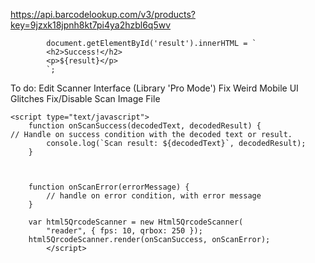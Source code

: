 https://api.barcodelookup.com/v3/products?key=9jzxk18jpnh8kt7pi4ya2hzbl6q5wv

            document.getElementById('result').innerHTML = `
            <h2>Success!</h2>
            <p>${result}</p>
            `;

To do:
    Edit Scanner Interface (Library 'Pro Mode')
    Fix Weird Mobile UI Glitches
    Fix/Disable Scan Image File
<script>
      const api_key = "9jzxk18jpnh8kt7pi4ya2hzbl6q5wv";
        console.log("https://api.barcodelookup.com/v3/products?barcode=" + result + "&formatted=y&key=" + api_key);
            function getAPIdata() {
            const api_key = "9jzxk18jpnh8kt7pi4ya2hzbl6q5wv";
            const url = "https://api.barcodelookup.com/v3/products?barcode=8593893774759&formatted=y&key=" + api_key;
            fetch(url)
                    .then(response => response.json())
                    .then((data) => {
                    document.getElementById("BarcodeNumber").innerHTML = (data.products[0].barcode_number);
                    document.getElementById("Title").innerHTML = (data.products[0].title);
                    document.getElementById("EntireResponse").innerHTML = JSON.stringify(data, null,"<br/>");
                    })
                    .catch(err => { 
                        throw err 
                    });
        } 
    </script>
               

<script src="https://unpkg.com/html5-qrcode" type="text/javascript"></script>
    <script type="text/javascript">
        function onScanSuccess(decodedText, decodedResult) {
    // Handle on success condition with the decoded text or result.
            console.log(`Scan result: ${decodedText}`, decodedResult);
        }

        

        function onScanError(errorMessage) {
            // handle on error condition, with error message
        }

        var html5QrcodeScanner = new Html5QrcodeScanner(
            "reader", { fps: 10, qrbox: 250 });
        html5QrcodeScanner.render(onScanSuccess, onScanError);
            </script>